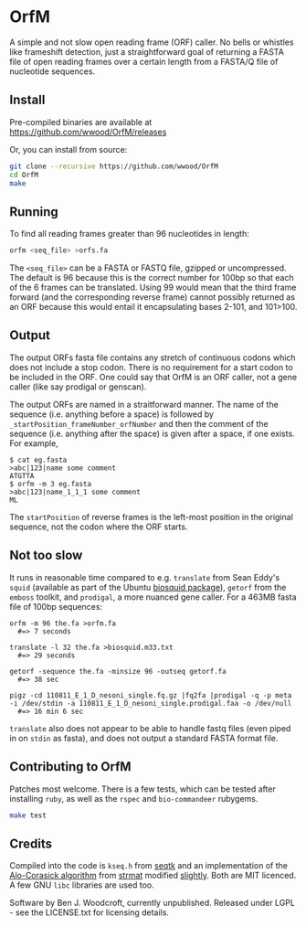 OrfM
====

A simple and not slow open reading frame (ORF) caller. No bells or whistles like frameshift detection, just a straightforward goal 
of returning a FASTA file of open reading frames over a certain length from a FASTA/Q file of nucleotide sequences. 

Install
----
Pre-compiled binaries are available at https://github.com/wwood/OrfM/releases

Or, you can install from source:
```sh
git clone --recursive https://github.com/wwood/OrfM
cd OrfM
make
```

Running
----
To find all reading frames greater than 96 nucleotides in length:
```sh
orfm <seq_file> >orfs.fa
```
The `<seq_file>` can be a FASTA or FASTQ file, gzipped or uncompressed. The default is 96
because this is the correct number for 100bp so that each of the 6 frames can be translated.
Using 99 would mean that the third frame forward (and the corresponding reverse frame) cannot 
possibly returned as an ORF because this would entail it encapsulating bases 2-101, and 101>100.

Output
---
The output ORFs fasta file contains any stretch of continuous codons which does not include a stop codon. 
There is no requirement for a start codon to be included in the ORF. One could say that OrfM is an ORF caller, not a gene caller (like say prodigal or genscan).

The output ORFs are named in a straitforward manner. The name of the sequence (i.e. anything before a space) is followed by `_startPosition_frameNumber_orfNumber` and then 
the comment of the sequence (i.e. anything after the space) is given after a space, if one exists. For example,
```
$ cat eg.fasta
>abc|123|name some comment
ATGTTA
$ orfm -m 3 eg.fasta
>abc|123|name_1_1_1 some comment
ML
```
The `startPosition` of reverse frames is the left-most position in the original sequence, not the codon where the ORF starts.

Not too slow
-----
It runs in reasonable time compared to e.g. `translate` from Sean Eddy's `squid` (available as part of the Ubuntu  [biosquid package](https://launchpad.net/ubuntu/+source/biosquid)), `getorf` from the `emboss` toolkit, and `prodigal`, a more nuanced gene caller. For a 463MB fasta file of 100bp sequences:
```
orfm -m 96 the.fa >orfm.fa
  #=> 7 seconds

translate -l 32 the.fa >biosquid.m33.txt
  #=> 29 seconds
  
getorf -sequence the.fa -minsize 96 -outseq getorf.fa
  #=> 38 sec

pigz -cd 110811_E_1_D_nesoni_single.fq.gz |fq2fa |prodigal -q -p meta -i /dev/stdin -a 110811_E_1_D_nesoni_single.prodigal.faa -o /dev/null
  #=> 16 min 6 sec
```
`translate` also does not appear to be able to handle fastq files (even piped in on `stdin` as fasta), and does not output a standard FASTA format file.

Contributing to OrfM
----
Patches most welcome. There is a few tests, which can be tested after installing `ruby`, as well as the `rspec` and `bio-commandeer` rubygems.
```sh
make test
```

Credits
----
Compiled into the code is `kseq.h` from [seqtk](https://github.com/lh3/seqtk) and an 
implementation of the [Alo-Corasick algorithm](https://en.wikipedia.org/wiki/Aho%E2%80%93Corasick_string_matching_algorithm)
from [strmat](http://web.cs.ucdavis.edu/~gusfield/strmat.html) modified [slightly](https://github.com/aurelian/ruby-ahocorasick).
Both are MIT licenced. A few GNU `libc` libraries are used too.

Software by Ben J. Woodcroft, currently unpublished. Released under LGPL - see the LICENSE.txt for licensing details.

